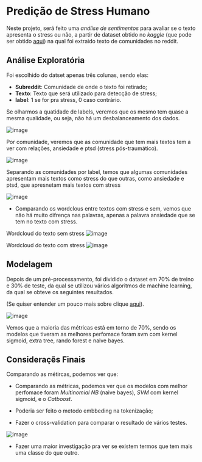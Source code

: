# Predição de Stress Humano

Neste projeto, será feito uma *análise de sentimentos* para avaliar se o texto apresenta o stress ou não, a partir de dataset obtido no *kaggle* (que pode ser obtido [aqui](https://www.kaggle.com/datasets/kreeshrajani/human-stress-prediction)) na qual foi extraido texto de comunidades no reddit.

## Análise Exploratória

Foi escolhido do datset apenas três colunas, sendo elas:

- **Subreddit**: Comunidade de onde o texto foi retirado;
- **Texto**: Texto que será utilizado para detecção de stress;
- **label**: 1 se for pra stress, 0 caso contrário.

Se olharmos a quatidade de labels, veremos que os mesmo tem quase a mesma qualidade, ou seja, não há um desbalanceamento dos dados.

![image](https://user-images.githubusercontent.com/39843884/229916976-cb41e149-6150-4055-b34d-b29a63b38cbe.png)

Por comunidade, veremos que as comunidade que tem mais textos tem a ver com relações, ansiedade e ptsd (stress pós-traumático).

![image](https://user-images.githubusercontent.com/39843884/229917453-947c94e3-1d7d-4b50-89d6-e488d758f50c.png)

Separando as comunidades por label, temos que algumas comunidades apresentam mais textos como stress do que outras, como ansiedade e ptsd, que apresnetam mais textos com stress

![image](https://user-images.githubusercontent.com/39843884/229918220-6e5d7c39-8e10-4313-a8b9-3aa5ca06d5df.png)

- Comparando os wordclous entre textos com stress e sem, vemos que não há muito difrença nas palavras, apenas a palavra ansiedade que se tem no texto com stress.

Wordcloud do texto sem stress
![image](https://user-images.githubusercontent.com/39843884/229918857-e9624d71-132a-4af3-8f31-0ce5b606b07b.png)

Wordcloud do texto com stress
![image](https://user-images.githubusercontent.com/39843884/229919309-142d350b-6365-4b19-aeda-bf8c82d67890.png)

## Modelagem

Depois de um pré-processamento, foi dividido o dataset em 70% de treino e 30% de teste, da qual se utilizou vários algoritmos de machine learning, da qual se obteve os seguintes resultados.

(Se quiser entender um pouco mais sobre clique [aqui](https://github.com/gustavoramos82/Texto-Stress/blob/main/M%C3%A9tricas%20de%20Clasiifica%C3%A7%C3%A3o.md)).

![image](https://user-images.githubusercontent.com/39843884/229920628-d433cf17-cb14-4181-85af-bd2f7db65eb9.png)

Vemos que a maioria das métricas está em torno de 70%, sendo os modelos que tiveram as melhores perfomace foram svm com kernel sigmoid, extra tree, rando forest e naive bayes.

## Consideraçẽs Finais

Comparando as métircas, podemos ver que:

- Comparando as métricas, podemos ver que os modelos com melhor perfomace foram  *Multinomial NB* (naive bayes), *SVM* com kernel sigmoid, e o *Catboost*.

- Poderia ser feito o metodo embbeding na tokenização;

- Fazer o cross-validation para comparar o resultado de vários testes.

![image](https://user-images.githubusercontent.com/39843884/233484847-7c15a251-c252-497d-a244-3b67e3ffc5e8.png)

- Fazer uma maior investigação pra ver se existem termos que tem mais uma classe do que outro.

